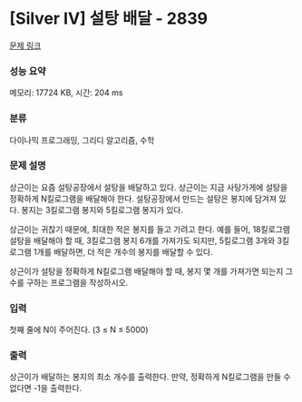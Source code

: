 # [Silver IV] 설탕 배달 - 2839 

[문제 링크](https://www.acmicpc.net/problem/2839) 

### 성능 요약

메모리: 17724 KB, 시간: 204 ms

### 분류

다이나믹 프로그래밍, 그리디 알고리즘, 수학

### 문제 설명

<p>상근이는 요즘 설탕공장에서 설탕을 배달하고 있다. 상근이는 지금 사탕가게에 설탕을 정확하게 N킬로그램을 배달해야 한다. 설탕공장에서 만드는 설탕은 봉지에 담겨져 있다. 봉지는 3킬로그램 봉지와 5킬로그램 봉지가 있다.</p>

<p>상근이는 귀찮기 때문에, 최대한 적은 봉지를 들고 가려고 한다. 예를 들어, 18킬로그램 설탕을 배달해야 할 때, 3킬로그램 봉지 6개를 가져가도 되지만, 5킬로그램 3개와 3킬로그램 1개를 배달하면, 더 적은 개수의 봉지를 배달할 수 있다.</p>

<p>상근이가 설탕을 정확하게 N킬로그램 배달해야 할 때, 봉지 몇 개를 가져가면 되는지 그 수를 구하는 프로그램을 작성하시오.</p>

### 입력 

 <p>첫째 줄에 N이 주어진다. (3 ≤ N ≤ 5000)</p>

### 출력 

 <p>상근이가 배달하는 봉지의 최소 개수를 출력한다. 만약, 정확하게 N킬로그램을 만들 수 없다면 -1을 출력한다.</p>


